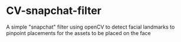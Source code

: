 # CV-snapchat-filter

A simple "snapchat" filter using openCV to detect facial landmarks to pinpoint placements for the assets to be placed on the face